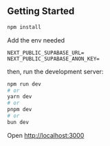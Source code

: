 ## Getting Started
```bash
npm install
```

Add the env needed 

```
NEXT_PUBLIC_SUPABASE_URL=
NEXT_PUBLIC_SUPABASE_ANON_KEY=
```

then, run the development server:

```bash
npm run dev
# or
yarn dev
# or
pnpm dev
# or
bun dev
```
Open [http://localhost:3000](http://localhost:3000) 
